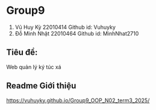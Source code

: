 # Group9
1. Vũ Huy Kỳ 22010414 Github id: Vuhuyky
2. Đỗ Minh Nhật 22010464 Github id: MinhNhat2710

## Tiêu đề:
Web quản lý ký túc xá

## Readme Giới thiệu
https://vuhuyky.github.io/Group9_OOP_N02_term3_2025/

